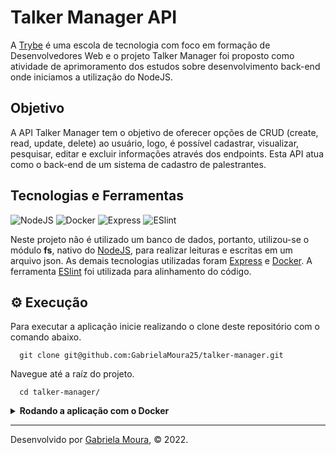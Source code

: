 # Talker Manager API

A [Trybe](https://www.betrybe.com/) é uma escola de tecnologia com foco em formação de Desenvolvedores Web e o projeto Talker Manager foi proposto como atividade de aprimoramento dos estudos sobre desenvolvimento back-end onde iniciamos a utilização do NodeJS.

## Objetivo

A API Talker Manager tem o objetivo de oferecer opções de CRUD (create, read, update, delete) ao usuário, logo, é possível cadastrar, visualizar, pesquisar, editar e excluir informações através dos endpoints. Esta API atua como o back-end de um sistema de cadastro de palestrantes.

## Tecnologias e Ferramentas

<div>
  <img src="https://img.shields.io/badge/Node.js-339933?style=for-the-badge&logo=nodedotjs&logoColor=white" alt="NodeJS"/>
  <img src="https://img.shields.io/badge/Docker-2CA5E0?style=for-the-badge&logo=docker&logoColor=white" alt="Docker"/>
  <img src="https://img.shields.io/badge/Express.js-000000?style=for-the-badge&logo=express&logoColor=white" alt="Express"/>
  <img src='https://img.shields.io/badge/eslint-3A33D1?style=for-the-badge&logo=eslint&logoColor=white' alt='ESlint' />
</div>

Neste projeto não é utilizado um banco de dados, portanto, utilizou-se o módulo **fs**, nativo do [NodeJS](https://nodejs.org/en/), para realizar leituras e escritas em um arquivo json. As demais tecnologias utilizadas foram [Express](https://expressjs.com/pt-br/) e [Docker](https://www.docker.com/). A ferramenta [ESlint](https://eslint.org/) foi utilizada para alinhamento do código.

## ⚙️ Execução

Para executar a aplicação inicie realizando o clone deste repositório com o comando abaixo.

      git clone git@github.com:GabrielaMoura25/talker-manager.git

Navegue até a raíz do projeto.

      cd talker-manager/

<details>
   <summary><strong>Rodando a aplicação com o Docker</strong></summary>
  </br>

   Na pasta app do projeto, suba o container <strong>talker_manager</strong> utilizando o docker-compose.yml. Utilize o comando abaixo.

        docker-compose up -d

   Entre no terminal do container

        docker exec -it talker_manager bash

   Instale as depedências do projeto

        npm install

   Inicie o servidor

        npm run dev

</details>

---

Desenvolvido por [Gabriela Moura](www.linkedin.com/in/gabriela-daniel-moura), © 2022.
